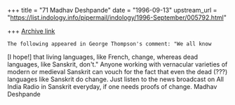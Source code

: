 +++
title = "71 Madhav Deshpande"
date = "1996-09-13"
upstream_url = "https://list.indology.info/pipermail/indology/1996-September/005792.html"

+++
[Archive link](https://list.indology.info/pipermail/indology/1996-September/005792.html)

	The following appeared in George Thompson's comment: "We all know
[I hope!] that living languages, like French, change, whereas
dead languages, like Sanskrit, don't."  Anyone working with vernacular
varieties of modern or medieval Sanskrit can vouch for the fact that even
the dead (???) languages like Sanskrit do change.  Just listen to the news
broadcast on All India Radio in Sanskrit everyday, if one needs proofs of
change.
	Madhav Deshpande  





